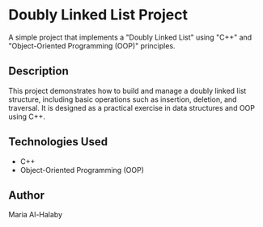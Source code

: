 # Doubly Linked List Project

A simple project that implements a "Doubly Linked List" using "C++" and "Object-Oriented Programming (OOP)" principles.

## Description
This project demonstrates how to build and manage a doubly linked list structure, including basic operations such as insertion, deletion, and traversal. It is designed as a practical exercise in data structures and OOP using C++.

## Technologies Used
- C++
- Object-Oriented Programming (OOP)

## Author
Maria Al-Halaby 
